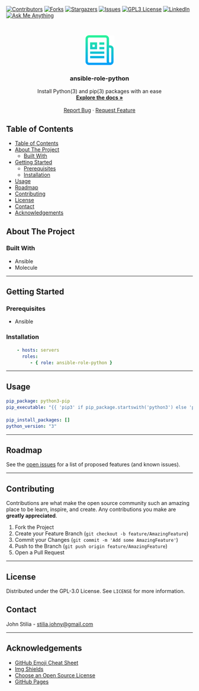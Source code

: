 [![Contributors][contributors-shield]][contributors-url]
[![Forks][forks-shield]][forks-url]
[![Stargazers][stars-shield]][stars-url]
[![Issues][issues-shield]][issues-url]
[![GPL3 License][license-shield]][license-url]
[![LinkedIn][linkedin-shield]][linkedin-url]
[![Ask Me Anything][ask-me-anything]][personal-page]

<!-- PROJECT LOGO -->
<br />
<p align="center">
  <a href="https://github.com/stiliajohny/ansible-role-python">
    <img src=".assets/logo.png" alt="Logo" width="80" height="80">
  </a>

  <h3 align="center">ansible-role-python</h3>

  <p align="center">
    Install Python(3) and pip(3) packages with an ease
    <br />
    <a href="./README.md"><strong>Explore the docs »</strong></a>
    <br />
    <br />
    <a href="https://github.com/stiliajohny/ansible-role-python/issues/new?labels=i%3A+bug&template=1-bug-report.md">Report Bug</a>
    ·
    <a href="https://github.com/stiliajohny/ansible-role-python/issues/new?labels=i%3A+enhancement&template=2-feature-request.md">Request Feature</a>
  </p>
</p>

<!-- TABLE OF CONTENTS -->

## Table of Contents

- [Table of Contents](#table-of-contents)
- [About The Project](#about-the-project)
  - [Built With](#built-with)
- [Getting Started](#getting-started)
  - [Prerequisites](#prerequisites)
  - [Installation](#installation)
- [Usage](#usage)
- [Roadmap](#roadmap)
- [Contributing](#contributing)
- [License](#license)
- [Contact](#contact)
- [Acknowledgements](#acknowledgements)

<!-- ABOUT THE PROJECT -->

## About The Project

### Built With

- Ansible
- Molecule

---

<!-- GETTING STARTED -->

## Getting Started



### Prerequisites

- Ansible

### Installation
```yaml
    - hosts: servers
      roles:
         - { role: ansible-role-python }

```
---

<!-- USAGE EXAMPLES -->

## Usage

```yaml
pip_package: python3-pip
pip_executable: "{{ 'pip3' if pip_package.startswith('python3') else 'pip' }}"

pip_install_packages: []
python_version: "3"
```


---

<!-- ROADMAP -->

## Roadmap

See the [open issues](https://github.com/stiliajohny/ansible-role-python/issues) for a list of proposed features (and known issues).

---

<!-- CONTRIBUTING -->

## Contributing

Contributions are what make the open source community such an amazing place to be learn, inspire, and create. Any contributions you make are **greatly appreciated**.

1. Fork the Project
2. Create your Feature Branch (`git checkout -b feature/AmazingFeature`)
3. Commit your Changes (`git commit -m 'Add some AmazingFeature'`)
4. Push to the Branch (`git push origin feature/AmazingFeature`)
5. Open a Pull Request

---

<!-- LICENSE -->

## License

Distributed under the GPL-3.0 License. See `LICENSE` for more information.

<!-- CONTACT -->

## Contact

John Stilia - stilia.johny@gmail.com


---

<!-- ACKNOWLEDGEMENTS -->

## Acknowledgements

- [GitHub Emoji Cheat Sheet](https://www.webpagefx.com/tools/emoji-cheat-sheet)
- [Img Shields](https://shields.io)
- [Choose an Open Source License](https://choosealicense.com)
- [GitHub Pages](https://pages.github.com)

<!-- MARKDOWN LINKS & IMAGES -->
<!-- https://www.markdownguide.org/basic-syntax/#reference-style-links -->

[contributors-shield]: https://img.shields.io/github/contributors/stiliajohny/ansible-role-python.svg?style=for-the-badge
[contributors-url]: https://github.com/stiliajohny/ansible-role-python/graphs/contributors
[forks-shield]: https://img.shields.io/github/forks/stiliajohny/ansible-role-python.svg?style=for-the-badge
[forks-url]: https://github.com/stiliajohny/ansible-role-python/network/members
[stars-shield]: https://img.shields.io/github/stars/stiliajohny/ansible-role-python.svg?style=for-the-badge
[stars-url]: https://github.com/stiliajohny/ansible-role-python/stargazers
[issues-shield]: https://img.shields.io/github/issues/stiliajohny/ansible-role-python.svg?style=for-the-badge
[issues-url]: https://github.com/stiliajohny/ansible-role-python/issues
[license-shield]: https://img.shields.io/github/license/stiliajohny/ansible-role-python?style=for-the-badge
[license-url]: https://github.com/stiliajohny/ansible-role-python/blob/master/LICENSE.txt
[linkedin-shield]: https://img.shields.io/badge/-LinkedIn-black.svg?style=for-the-badge&logo=linkedin&colorB=555
[linkedin-url]: https://linkedin.com/in/johnstilia/
[product-screenshot]: .assets/screenshot.png
[ask-me-anything]: https://img.shields.io/badge/Ask%20me-anything-1abc9c.svg?style=for-the-badge
[personal-page]: https://github.com/stiliajohny

